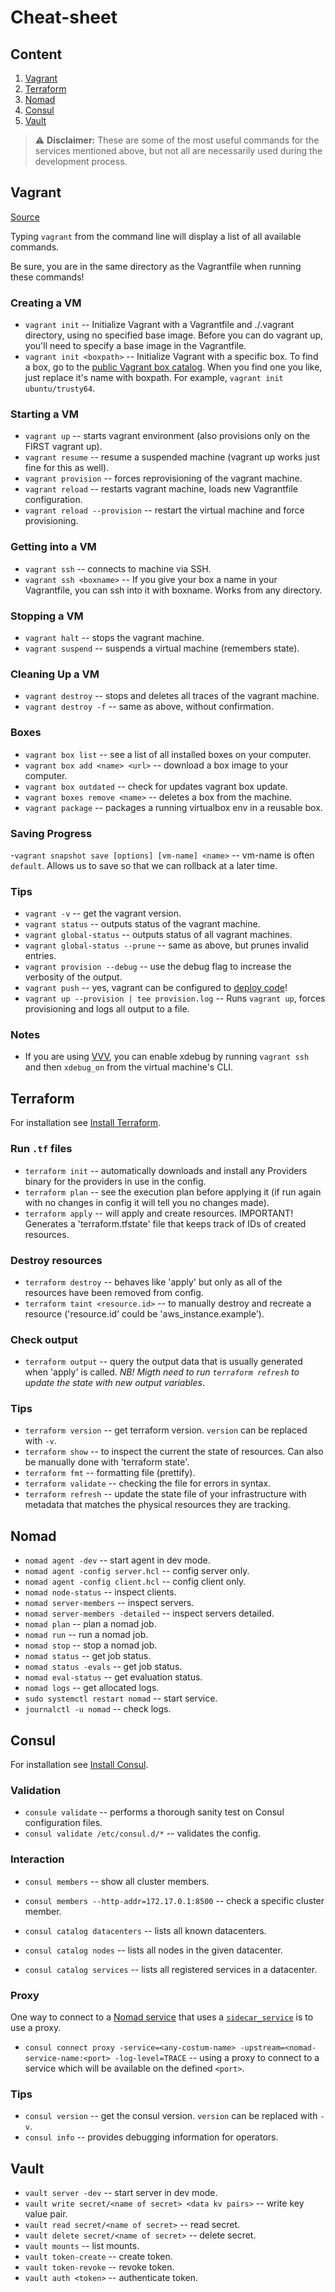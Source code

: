 # Cheat-sheet

## Content
1. [Vagrant](#vagrant)
2. [Terraform](#terraform)
3. [Nomad](#nomad)
4. [Consul](#consul)
5. [Vault](#vault)

>:warning: **Disclaimer:** These are some of the most useful commands for the services mentioned above, but not all are necessarily used during the development process.

## Vagrant
[Source](https://gist.github.com/wpscholar/a49594e2e2b918f4d0c4#file-vagrant-cheat-sheet-md)

Typing `vagrant` from the command line will display a list of all available commands.

Be sure, you are in the same directory as the Vagrantfile when running these commands!

### Creating a VM
- `vagrant init`           -- Initialize Vagrant with a Vagrantfile and ./.vagrant directory, using no specified base image. Before you can do vagrant up, you'll need to specify a base image in the Vagrantfile.
- `vagrant init <boxpath>` -- Initialize Vagrant with a specific box. To find a box, go to the [public Vagrant box catalog](https://app.vagrantup.com/boxes/search). When you find one you like, just replace it's name with boxpath. For example, `vagrant init ubuntu/trusty64`.

### Starting a VM
- `vagrant up`                  -- starts vagrant environment (also provisions only on the FIRST vagrant up).
- `vagrant resume`              -- resume a suspended machine (vagrant up works just fine for this as well).
- `vagrant provision`           -- forces reprovisioning of the vagrant machine.
- `vagrant reload`              -- restarts vagrant machine, loads new Vagrantfile configuration.
- `vagrant reload --provision`  -- restart the virtual machine and force provisioning.

### Getting into a VM
- `vagrant ssh`           -- connects to machine via SSH.
- `vagrant ssh <boxname>` -- If you give your box a name in your Vagrantfile, you can ssh into it with boxname. Works from any directory.

### Stopping a VM
- `vagrant halt`        -- stops the vagrant machine.
- `vagrant suspend`     -- suspends a virtual machine (remembers state).

### Cleaning Up a VM
- `vagrant destroy`     -- stops and deletes all traces of the vagrant machine.
- `vagrant destroy -f`   -- same as above, without confirmation.

### Boxes
- `vagrant box list`              -- see a list of all installed boxes on your computer.
- `vagrant box add <name> <url>`  -- download a box image to your computer.
- `vagrant box outdated`          -- check for updates vagrant box update.
- `vagrant boxes remove <name>`   -- deletes a box from the machine.
- `vagrant package`               -- packages a running virtualbox env in a reusable box.

### Saving Progress
-`vagrant snapshot save [options] [vm-name] <name>` -- vm-name is often `default`. Allows us to save so that we can rollback at a later time.

### Tips
- `vagrant -v`                    -- get the vagrant version.
- `vagrant status`                -- outputs status of the vagrant machine.
- `vagrant global-status`         -- outputs status of all vagrant machines.
- `vagrant global-status --prune` -- same as above, but prunes invalid entries.
- `vagrant provision --debug`     -- use the debug flag to increase the verbosity of the output.
- `vagrant push`                  -- yes, vagrant can be configured to [deploy code](http://docs.vagrantup.com/v2/push/index.html)!
- `vagrant up --provision | tee provision.log`  -- Runs `vagrant up`, forces provisioning and logs all output to a file.

### Notes
- If you are using [VVV](https://github.com/varying-vagrant-vagrants/vvv/), you can enable xdebug by running `vagrant ssh` and then `xdebug_on` from the virtual machine's CLI.

## Terraform
For installation see [Install Terraform](https://learn.hashicorp.com/tutorials/terraform/install-cli).

### Run `.tf` files
- `terraform init`     -- automatically downloads and install any Providers binary for the providers in use in the config.
- `terraform plan`     -- see the execution plan before applying it (if run again with no changes in config it will tell you no changes made).
- `terraform apply`    -- will apply and create resources. IMPORTANT! Generates a 'terraform.tfstate' file that keeps track of IDs of created resources.

### Destroy resources
- `terraform destroy`  -- behaves like 'apply' but only as all of the resources have been removed from config.
- `terraform taint <resource.id>` -- to manually destroy and recreate a resource ('resource.id' could be 'aws_instance.example').

### Check output
- `terraform output` -- query the output data that is usually generated when 'apply' is called. _NB! Migth need to run `terraform refresh` to update the state with new output variables_.

### Tips
- `terraform version`  -- get terraform version. `version` can be replaced with `-v`.
- `terraform show`     -- to inspect the current the state of resources. Can also be manually done with 'terraform state'.
- `terraform fmt`      -- formatting file (prettify).
- `terraform validate` -- checking the file for errors in syntax.
- `terraform refresh`  -- update the state file of your infrastructure with metadata that matches the physical resources they are tracking.

## Nomad
- `nomad agent -dev`                    -- start agent in dev mode.
- `nomad agent -config server.hcl`      -- config server only.
- `nomad agent -config client.hcl`      -- config client only.
- `nomad node-status`                   -- inspect clients.
- `nomad server-members`                -- inspect servers.
- `nomad server-members -detailed`      -- inspect servers detailed.
- `nomad plan`                          -- plan a nomad job.
- `nomad run`                           -- run a nomad job.
- `nomad stop`                          -- stop a nomad job.
- `nomad status`                        -- get job status.
- `nomad status -evals`                 -- get job status.
- `nomad eval-status`                   -- get evaluation status.
- `nomad logs`                          -- get allocated logs.
- `sudo systemctl restart nomad`        -- start service.
- `journalctl -u nomad`                 -- check logs.

## Consul
For installation see [Install Consul](https://www.consul.io/docs/install).

### Validation
- `consule validate`                 -- performs a thorough sanity test on Consul configuration files.
- `consul validate /etc/consul.d/*`  -- validates the config.

### Interaction
- `consul members`                             -- show all cluster members.
- `consul members --http-addr=172.17.0.1:8500` -- check a specific cluster member.

- `consul catalog datacenters` -- lists all known datacenters.
- `consul catalog nodes`       -- lists all nodes in the given datacenter.
- `consul catalog services`    -- lists all registered services in a datacenter.

### Proxy
One way to connect to a [Nomad service](https://www.nomadproject.io/docs/job-specification/service) that uses a [`sidecar_service`](https://www.nomadproject.io/docs/job-specification/sidecar_service) is to use a proxy.
- `consul connect proxy -service=<any-costum-name> -upstream=<nomad-service-name:<port> -log-level=TRACE` -- using a proxy to connect to a service which will be available on the defined `<port>`. 

### Tips
- `consul version` -- get the consul version. `version` can be replaced with `-v`.
- `consul info`                   -- provides debugging information for operators.

## Vault
- `vault server -dev`                                   -- start server in dev mode.
- `vault write secret/<name of secret> <data kv pairs>` -- write key value pair.
- `vault read secret/<name of secret>`                  -- read secret.
- `vault delete secret/<name of secret>`                -- delete secret.
- `vault mounts`                                        -- list mounts.
- `vault token-create`                                  -- create token.
- `vault token-revoke`                                  -- revoke token.
- `vault auth <token>`                                  -- authenticate token.
